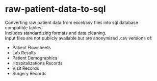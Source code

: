 # raw-patient-data-to-sql
Converting raw patient data from excel/csv files into sql database compatible tables.  
Includes standardizing formats and data cleaning.  
Input files are not publicly available but are anonymized .csv versions of:  
- Patient Flowsheets
- Lab Results
- Patient Demographics
- Hospitalizations Records
- Visit Records
- Surgery Records
